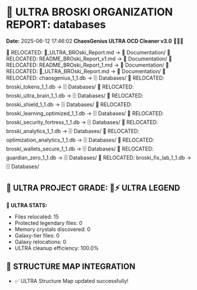# 🌌 ULTRA BROSKI ORGANIZATION REPORT: databases
**Date:** 2025-06-12 17:46:02
**ChaosGenius ULTRA OCD Cleaner v3.0** 🧠💜🌌

📁 RELOCATED: 🌌_ULTRA_BROski_Report.md → 📝 Documentation/
📁 RELOCATED: README_BROski_Report_v1.md → 📝 Documentation/
📁 RELOCATED: README_BROski_Report_1.md → 📝 Documentation/
📁 RELOCATED: 🌌_ULTRA_BROski_Report.md → 📝 Documentation/
📁 RELOCATED: chaosgenius_1_1.db → 🗄️ Databases/
📁 RELOCATED: broski_tokens_1_1.db → 🗄️ Databases/
📁 RELOCATED: broski_ultra_brain_1_1.db → 🗄️ Databases/
📁 RELOCATED: broski_shield_1_1.db → 🗄️ Databases/
📁 RELOCATED: broski_learning_optimized_1_1.db → 🗄️ Databases/
📁 RELOCATED: broski_security_fortress_1_1.db → 🗄️ Databases/
📁 RELOCATED: broski_analytics_1_1.db → 🗄️ Databases/
📁 RELOCATED: optimization_analytics_1_1.db → 🗄️ Databases/
📁 RELOCATED: broski_wallets_secure_1_1.db → 🗄️ Databases/
📁 RELOCATED: guardian_zero_1_1.db → 🗄️ Databases/
📁 RELOCATED: broski_fix_lab_1_1.db → 🗄️ Databases/

## 🌌 ULTRA PROJECT GRADE: 💯⚡ ULTRA LEGEND
**🧠 ULTRA STATS:**
- Files relocated: 15
- Protected legendary files: 0
- Memory crystals discovered: 0
- Galaxy-tier files: 0
- Galaxy relocations: 0
- ULTRA cleanup efficiency: 100.0%

## 🔄 STRUCTURE MAP INTEGRATION
- ✅ ULTRA Structure Map updated successfully!